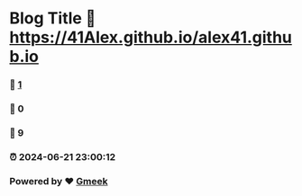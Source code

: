# Blog Title :link: https://41Alex.github.io/alex41.github.io 
### :page_facing_up: [1](https://41Alex.github.io/alex41.github.io/tag.html) 
### :speech_balloon: 0 
### :hibiscus: 9 
### :alarm_clock: 2024-06-21 23:00:12 
### Powered by :heart: [Gmeek](https://github.com/Meekdai/Gmeek)
